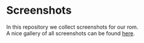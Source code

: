 # Screenshots
In this repository we collect screenshots for our rom.  
A nice gallery of all screenshots can be found [here](https://doorsrom.github.io/Screenshots/).  
